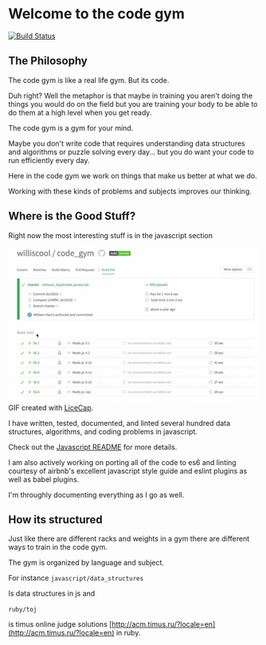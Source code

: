 # Welcome to the code gym


[![Build Status](https://travis-ci.org/williscool/code_gym.svg?branch=master)](https://travis-ci.org/williscool/code_gym)

## The Philosophy

The code gym is like a real life gym. But its code.

Duh right? Well the metaphor is that maybe in training you aren't doing the things you would do on the field but you are training your body to be able to do them at a high level when you get ready.

The code gym is a gym for your mind.

Maybe you don't write code that requires understanding data structures and algorithms or puzzle solving every day... but you do want your code to run efficiently every day.

Here in the code gym we work on things that make us better at what we do.

Working with these kinds of problems and subjects improves our thinking.

## Where is the Good Stuff?

Right now the most interesting stuff is in the javascript section

![Gif Walkthrough](code_gym_build.gif)  GIF created with [LiceCap](http://www.cockos.com/licecap/).

I have written, tested, documented, and linted several hundred data structures, algorithms, and coding problems in javascript.

Check out the [Javascript README](javascript/js_README.md) for more details.

I am also actively working on porting all of the code to es6 and linting courtesy of airbnb's excellent javascript style guide and eslint plugins as well as babel plugins.

I'm throughly documenting everything as I go as well.

## How its structured

Just like there are different racks and weights in a gym there are different ways to train in the code gym.

The gym is organized by language and subject.

For instance `javascript/data_structures`

Is data structures in js and

`ruby/toj`

is timus online judge solutions [http://acm.timus.ru/?locale=en](http://acm.timus.ru/?locale=en) in ruby.
